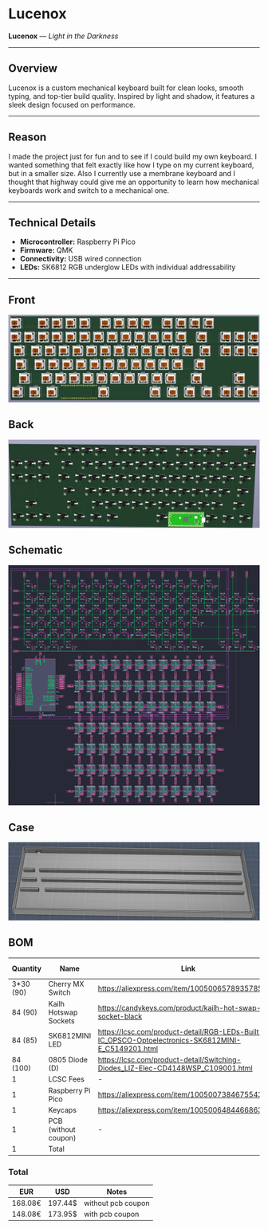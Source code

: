 # Lucenox

**Lucenox** — *Light in the Darkness*

---

## Overview

Lucenox is a custom mechanical keyboard built for clean looks, smooth typing, and top-tier build quality. Inspired by light and shadow, it features a sleek design focused on performance.

---

## Reason

I made the project just for fun and to see if I could build my own keyboard.
I wanted something that felt exactly like how I type on my current keyboard, but in a smaller size.
Also I currently use a membrane keyboard and I thought that highway could give me an opportunity to learn how mechanical keyboards work and switch to a mechanical one.

---

## Technical Details

- **Microcontroller:** Raspberry Pi Pico 
- **Firmware:** QMK
- **Connectivity:** USB wired connection
- **LEDs:** SK6812 RGB underglow LEDs with individual addressability

---

## Front
![Front](media/Front.png)

## Back
![Back](media/Back.png)

## Schematic
![Schematic](media/Schematic.png)

## Case
![Case](media/Case.png)

## BOM
Quantity  | Name                   | Link                                                                                                     | Price + Shipping
--------- | ---------------------- | -------------------------------------------------------------------------------------------------------- | ----------------
3*30 (90) | Cherry MX Switch       | https://aliexpress.com/item/1005006578935785.html                                                        | 25.17€
84 (90)   | Kailh Hotswap Sockets  | https://candykeys.com/product/kailh-hot-swap-pcb-socket-black                                            | 16.00€
84 (85)   | SK6812MINI LED         | https://lcsc.com/product-detail/RGB-LEDs-Built-in-IC_OPSCO-Optoelectronics-SK6812MINI-E_C5149201.html    | 4.38€
84 (100)  | 0805 Diode (D)         | https://lcsc.com/product-detail/Switching-Diodes_LIZ-Elec-CD4148WSP_C109001.html                         | 1.06€
1         | LCSC Fees              | -                                                                                                        | 9.58€
1         | Raspberry Pi Pico      | https://aliexpress.com/item/1005007384675543.html                                                        | 2.79€
1         | Keycaps                | https://aliexpress.com/item/1005006484466863.html                                                        | 20.99€
1         | PCB (without coupon)   | -                                                                                                        | 88.11€
1         | Total                  |                                                                                                          | 168.08€

### Total
EUR     | USD     | Notes
------- | ------- | -----
168.08€ | 197.44$ | without pcb coupon
148.08€ | 173.95$ | with pcb coupon